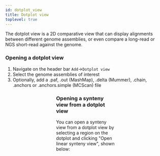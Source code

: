 ```yaml
---
id: dotplot_view
title: Dotplot view
toplevel: true
---
```


The dotplot view is a 2D comparative view that can display alignments between
different genome assemblies, or even compare a long-read or NGS short-read
against the genome.

### Opening a dotplot view

1. Navigate on the header bar `Add`->`Dotplot view`
2. Select the genome assemblies of interest
3. Optionally, add a .paf, .out (MashMap), .delta (Mummer), .chain, .anchors or
   .anchors.simple (MCScan) file

<Figure caption="Adding a new dotplot or synteny view via the menubar." src="/img/dotplot_menu.png" />

<Figure caption="Screenshot of the import form for a dotplot or synteny view. You can select two different assemblies and an additional file can be supplied." src="/img/dotplot_add.png" />

<Figure caption="Screenshot of a dotplot visualization of the grape vs the peach genome." src="/img/dotplot.png" />

<Figure caption="Screenshot showing the linear synteny view for the grape vs peach genome." src="/img/linear_synteny.png" />

### Opening a synteny view from a dotplot view

You can open a synteny view from a dotplot view by selecting a region on the
dotplot and clicking "Open linear synteny view", shown below:

<Figure caption="Screenshow showing the 'click and drag' selection over the dotplot view which prompts you to open up a linear synteny view from the selected region." src="/img/synteny_from_dotplot_view.png" />
